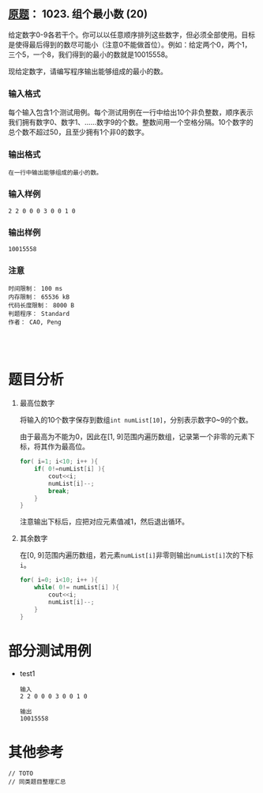 ##	[原题](https://www.patest.cn/contests/pat-b-practise/1023)： 1023. 组个最小数 (20)

给定数字0-9各若干个。你可以以任意顺序排列这些数字，但必须全部使用。目标是使得最后得到的数尽可能小（注意0不能做首位）。例如：给定两个0，两个1，三个5，一个8，我们得到的最小的数就是10015558。

现给定数字，请编写程序输出能够组成的最小的数。

###	输入格式

每个输入包含1个测试用例。每个测试用例在一行中给出10个非负整数，顺序表示我们拥有数字0、数字1、……数字9的个数。整数间用一个空格分隔。10个数字的总个数不超过50，且至少拥有1个非0的数字。

###	输出格式

	在一行中输出能够组成的最小的数。

###	输入样例

	2 2 0 0 0 3 0 0 1 0

###	输出样例
	
	10015558

###	注意

	时间限制： 100 ms
	内存限制： 65536 kB
	代码长度限制： 8000 B
	判题程序： Standard
	作者： CAO, Peng

<br/><br/>

#	题目分析

1.	最高位数字

	将输入的10个数字保存到数组`int numList[10]`，分别表示数字0~9的个数。

	由于最高为不能为0，因此在[1, 9]范围内遍历数组，记录第一个非零的元素下标，将其作为最高位。

	```cpp
	for( i=1; i<10; i++ ){
		if( 0!=numList[i] ){
			cout<<i;
			numList[i]--;
			break;
		}
	}
	```

	注意输出下标后，应把对应元素值减1，然后退出循环。

2.	其余数字

	在[0, 9]范围内遍历数组，若元素`numList[i]`非零则输出`numList[i]`次的下标`i`。

	```cpp
	for( i=0; i<10; i++ ){
		while( 0!= numList[i] ){
			cout<<i;
			numList[i]--;
		}
	}
	```

#	部分测试用例

*	test1

		输入
		2 2 0 0 0 3 0 0 1 0

		输出
		10015558

#	其他参考

	// TOTO
	// 同类题目整理汇总